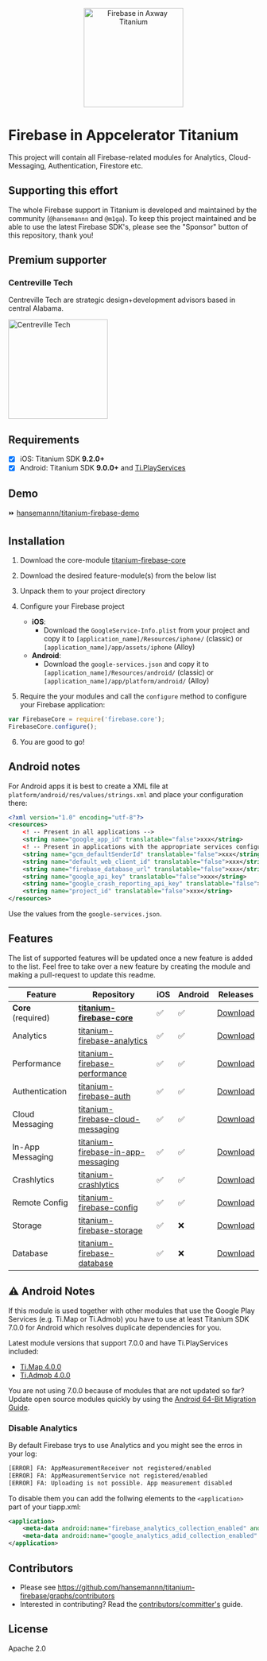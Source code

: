 
<p align="center"><img src="./titanium-firebase-logo@2x.png" height="200" alt="Firebase in Axway Titanium" /></p>

# Firebase in Appcelerator Titanium
This project will contain all Firebase-related modules for Analytics, Cloud-Messaging, Authentication, Firestore etc.

## Supporting this effort

The whole Firebase support in Titanium is developed and maintained by the community (`@hansemannn` and `@m1ga`). To keep
this project maintained and be able to use the latest Firebase SDK's, please see the "Sponsor" button of this repository,
thank you!

## Premium supporter

### Centreville Tech

Centreville Tech are strategic design+development advisors based in central Alabama.

<img src="https://hans-knoechel.de/.github/sponsor-centreville-tech.png" alt="Centreville Tech" width="200" />

## Requirements
- [x] iOS: Titanium SDK **9.2.0+**
- [x] Android: Titanium SDK **9.0.0+** and [Ti.PlayServices](https://github.com/appcelerator-modules/ti.playservices)

## Demo

⏩ [hansemannn/titanium-firebase-demo](https://github.com/hansemannn/titanium-firebase-demo)

## Installation

1. Download the core-module [titanium-firebase-core](https://github.com/hansemannn/titanium-firebase-core/releases)
2. Download the desired feature-module(s) from the below list
3. Unpack them to your project directory
4. Configure your Firebase project
	- <strong>iOS</strong>:
		- Download the `GoogleService-Info.plist` from your project and copy it to `[application_name]/Resources/iphone/` (classic) or `[application_name]/app/assets/iphone` (Alloy)
	- <strong>Android</strong>:
		- Download the `google-services.json` and copy it to `[application_name]/Resources/android/` (classic) or `[application_name]/app/platform/android/` (Alloy)


5. Require the your modules and call the `configure` method to configure your Firebase application:
```js
var FirebaseCore = require('firebase.core');
FirebaseCore.configure();
```
6. You are good to go!

## Android notes

For Android apps it is best to create a XML file at `platform/android/res/values/strings.xml` and place your configuration there:

```xml
<?xml version="1.0" encoding="utf-8"?>
<resources>
    <! -- Present in all applications -->
    <string name="google_app_id" translatable="false">xxx</string>
    <! -- Present in applications with the appropriate services configured -->
    <string name="gcm_defaultSenderId" translatable="false">xxx</string>
	<string name="default_web_client_id" translatable="false">xxx</string>
	<string name="firebase_database_url" translatable="false">xxx</string>
	<string name="google_api_key" translatable="false">xxx</string>
	<string name="google_crash_reporting_api_key" translatable="false">xxx</string>
	<string name="project_id" translatable="false">xxx</string>
</resources>
```

Use the values from the `google-services.json`.

## Features
The list of supported features will be updated once a new feature is added to the list.
Feel free to take over a new feature by creating the module and making a pull-request to update this readme.

| Feature | Repository | iOS | Android | Releases |
| ------- | ---------- | --- | ------- | -------- |
| **Core** (required) | **[titanium-firebase-core](https://github.com/hansemannn/titanium-firebase-core)** | ✅ | ✅ | [Download](https://github.com/hansemannn/titanium-firebase-core/releases) |
| Analytics | [titanium-firebase-analytics](https://github.com/hansemannn/titanium-firebase-analytics) | ✅ | ✅ | [Download](https://github.com/hansemannn/titanium-firebase-analytics/releases) |
| Performance | [titanium-firebase-performance](https://github.com/hansemannn/titanium-firebase-performance) | ✅ | ✅ | [Download](https://github.com/hansemannn/titanium-firebase-performance/releases) |
| Authentication | [titanium-firebase-auth](https://github.com/hansemannn/titanium-firebase-auth) | ✅ | ✅ | [Download](https://github.com/hansemannn/titanium-firebase-auth/releases) |
| Cloud Messaging | [titanium-firebase-cloud-messaging](https://github.com/hansemannn/titanium-firebase-cloud-messaging) | ✅ | ✅ | [Download](https://github.com/hansemannn/titanium-firebase-cloud-messaging/releases) |
| In-App Messaging | [titanium-firebase-in-app-messaging](https://github.com/hansemannn/titanium-firebase-in-app-messaging) | ✅ | ✅ | [Download](https://github.com/hansemannn/titanium-firebase-in-app-messaging/releases) |
| Crashlytics | [titanium-crashlytics](https://github.com/hansemannn/titanium-crashlytics) | ✅ | ✅ | [Download](https://github.com/hansemannn/titanium-crashlytics/releases) |
| Remote Config | [titanium-firebase-config](https://github.com/hansemannn/titanium-firebase-config) | ✅ | ✅ | [Download](https://github.com/hansemannn/titanium-firebase-config/releases) |
| Storage | [titanium-firebase-storage](https://github.com/hansemannn/titanium-firebase-storage) | ✅ | ❌ | [Download](https://github.com/hansemannn/titanium-firebase-storage/releases) |
| Database | [titanium-firebase-database](https://github.com/hansemannn/titanium-firebase-database) | ✅ | ❌ | [Download](https://github.com/hansemannn/titanium-firebase-database/releases) |

## ⚠️ Android Notes
If this module is used together with other modules that use the Google Play Services (e.g. Ti.Map or Ti.Admob)
you have to use at least Titanium SDK 7.0.0 for Android which resolves duplicate dependencies for you.

Latest module versions that support 7.0.0 and have Ti.PlayServices included:
  - [Ti.Map 4.0.0](https://github.com/appcelerator-modules/ti.map/releases/tag/android-4.0.0)
  - [Ti.Admob 4.0.0](https://github.com/appcelerator-modules/ti.admob/releases/tag/android-4.0.0)

You are not using 7.0.0 because of modules that are not updated so far? Update open source modules quickly by using
the [Android 64-Bit Migration Guide](http://docs.appcelerator.com/platform/latest/#!/guide/Android_Module_Upgrade_Guide).

### Disable Analytics

By default Firebase trys to use Analytics and you might see the erros in your log:
```bash
[ERROR] FA: AppMeasurementReceiver not registered/enabled
[ERROR] FA: AppMeasurementService not registered/enabled
[ERROR] FA: Uploading is not possible. App measurement disabled
```
To disable them you can add the follwing elements to the `<application>` part of your tiapp.xml:
```xml
<application>
	<meta-data android:name="firebase_analytics_collection_enabled" android:value="false"/>
	<meta-data android:name="google_analytics_adid_collection_enabled" android:value="false"/>
</application>
```

## Contributors
* Please see https://github.com/hansemannn/titanium-firebase/graphs/contributors
* Interested in contributing? Read the [contributors/committer's](https://wiki.appcelerator.org/display/community/Home) guide.

## License
Apache 2.0

